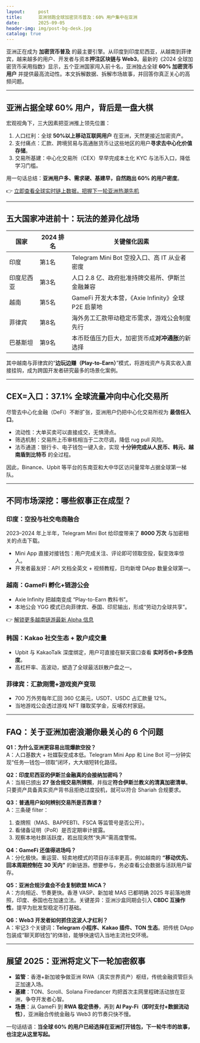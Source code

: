 ```yaml
---
layout:     post
title:      亚洲领跑全球加密货币普及：60% 用户集中在亚洲
date:       2025-09-05
header-img: img/post-bg-desk.jpg
catalog: true
---
```


亚洲正在成为 **加密货币普及** 的最主要引擎。从印度到印度尼西亚，从越南到菲律宾，越来越多的用户、开发者与资本**押注区块链与 Web3**。最新的《2024 全球加密货币采用指数》显示，五个亚洲国家闯入前十名，亚洲独占全球 **60% 加密货币用户** 并提供最高流动性。本文拆解数据、拆解市场故事，并回答你真正关心的高频问题。  

---

## 亚洲占据全球 60% 用户，背后是一盘大棋

宏观视角下，三大因素把亚洲推上领先位置：  
1. 人口红利：全球 **50%以上移动互联网用户** 在亚洲，天然更接近加密资产。  
2. 支付痛点：汇款、跨境贸易与高通胀货币让这些地区的用户**寻求去中心化价值存储**。  
3. 交易所基建：中心化交易所（CEX）早早完成本土化 KYC 与法币入口，降低学习门槛。  

用一句话总结：**亚洲用户多、需求硬、基建早，自然跑出 60% 的用户密度**。  

👉 [立即查看全球实时链上数据，把握下一轮亚洲热潮先机](https://okxdog.com/)

---

## 五大国家冲进前十：玩法的差异化战场

| 国家 | 2024 排名 | 关键催化因素 |
|---|---|---|
| 印度 | 第1名 | Telegram Mini Bot 空投入口、高 IT 从业者密度 |
| 印度尼西亚 | 第3名 | 人口 2.8 亿、政府批准持牌交易所、伊斯兰金融兼容 |
| 越南 | 第5名 | GameFi 开发大本营，《Axie Infinity》全球 P2E 启蒙地 |
| 菲律宾 | 第8名 | 海外务工汇款带动稳定币需求，游戏公会制度先行 |
| 巴基斯坦 | 第9名 | 本币贬值压力巨大，加密货币成**对冲通胀**的新选择 |

其中越南与菲律宾的“**边玩边赚（Play-to-Earn）**”模式，将游戏资产与真实收入直接挂钩，成为跨国开发者研究最多的场景化案例。  

---

## CEX=入口：37.1% 全球流量冲向中心化交易所

尽管去中心化金融（DeFi）不断扩张，亚洲用户仍把中心化交易所视为 **最信任入口**。  
- 流动性：大单买卖可以直接成交，无惧滑点。  
- 筛选机制：交易所上币审核相当于二次尽调，降低 rug pull 风险。  
- 法币通道：银行卡、电子钱包一键入金，实现 **十分钟完成从人民币、韩元、越南盾到比特币** 的全过程。  

因此，Binance、Upbit 等平台的东南亚和大中华区访问量常年占据全球第一梯队。  

---

## 不同市场深挖：哪些叙事正在成型？

### 印度：空投与社交电商融合  
2023–2024 年上半年，Telegram Mini Bot 给印度带来了 **8000 万次** 与加密相关的点击下载。  
- Mini App 直接对接钱包：用户完成关注、评论即可领取空投，裂变效率惊人。  
- 开发者最友好：API 文档全英文 + 视频教程，日均新增 DApp 数量全球第一。  

### 越南：GameFi 孵化+链游公会  
- Axie Infinity 把越南变成 “Play-to-Earn 教科书”。  
- 本地公会 YGG 模式已向菲律宾、泰国、印尼输出，形成“劳动力全球共享”。  

👉 [解锁更多越南链游最新 Alpha 信息](https://okxdog.com/)

### 韩国：Kakao 社交生态 + 散户成交量  
- Upbit 与 KakaoTalk 深度绑定，用户可直接在聊天窗口查看 **实时币价+多空热度**。  
- 高杠杆率、高波动，塑造了全球最活跃散户盘之一。  

### 菲律宾：汇款刚需+游戏资产变现  
- 700 万外劳每年汇回 360 亿美元，USDT、USDC 占汇款量 12%。  
- 当地游戏公会透过游戏 NFT 赚取奖学金，反哺农村家庭。  

---

## FAQ：关于亚洲加密浪潮你最关心的 6 个问题

**Q1：为什么亚洲更容易出现爆款空投？**  
A：人口基数大 + 社媒裂变成本低。Telegram Mini App 和 Line Bot 可一分钟实现“任务—钱包—领取”闭环，大大缩短转化路径。  

**Q2：印度尼西亚的伊斯兰金融真的会接纳加密吗？**  
A：当局已颁出 **27 张合规交易所牌照**，并指定**符合伊斯兰教义的清真加密清单**。只要资产具备真实资产背书且拒绝过度投机，就可以符合 Shariah 合规要求。  

**Q3：普通用户如何辨别交易所是否靠谱？**  
A：三条硬 filter：  
1. 查牌照（MAS、BAPPEBTI、FSCA 等监管号是否公开）。  
2. 看储备证明（PoR）是否定期审计披露。  
3. 观察本地社群活跃度，若出现突然“失声”需高度警惕。  

**Q4：GameFi 还值得进场吗？**  
A：分化极快。重运营、轻卖地模式的项目存活率更高，例如越南的 **“移动优先、回本周期控制在 30 天内”** 的新链游。想要参与，务必查看公会数据与活跃用户留存。  

**Q5：亚洲合规沙盒会不会复制欧盟 MiCA？**  
A：方向相近、节奏更快。香港 VASP、新加坡 MAS 已都明确 2025 年前落地牌照，印度、泰国也在加速立法。关键差异：亚洲沙盒同期会引入 **CBDC 互操作性**，提早为批发型稳定币打基础。  

**Q6：Web3 开发者如何抓住这波人才红利？**  
A：牢记3 个关键词：**Telegram 小程序、Kakao 插件、TON 生态**。把传统 DApp 包装成“聊天即钱包”的体验，能够快速切入当地主流社交环境。  

---

## 展望 2025：亚洲将定义下一轮加密叙事

- **监管**：香港+新加坡争做亚洲 RWA（真实世界资产）枢纽，传统金融资管巨头正加速入场。  
- **基建**：TON、Scroll、Solana Firedancer 均把首次主网里程碑活动放在亚洲，争夺开发者心智。  
- **场景**：从 GameFi 到 **RWA 稳定债券**，再到 **AI Pay-Fi（即时支付+数据流动性）**，亚洲融合传统金融与 Web3 的节奏只快不慢。  

一句话结语：**当全球 60% 的用户已经选择在亚洲打开钱包，下一轮牛市的故事，也注定从这里写起。**